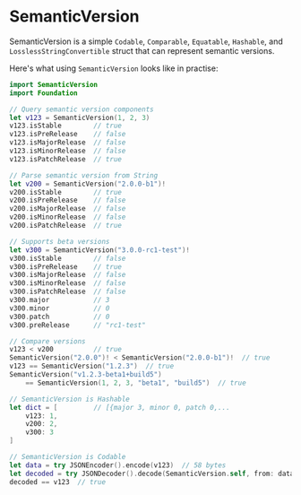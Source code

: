 # SemanticVersion

SemanticVersion is a simple `Codable`, `Comparable`, `Equatable`, `Hashable`, and `LosslessStringConvertible` struct that can represent semantic versions.

Here's what using `SemanticVersion` looks like in practise:

```swift
import SemanticVersion
import Foundation

// Query semantic version components
let v123 = SemanticVersion(1, 2, 3)
v123.isStable        // true
v123.isPreRelease    // false
v123.isMajorRelease  // false
v123.isMinorRelease  // false
v123.isPatchRelease  // true

// Parse semantic version from String
let v200 = SemanticVersion("2.0.0-b1")!
v200.isStable        // true
v200.isPreRelease    // false
v200.isMajorRelease  // false
v200.isMinorRelease  // false
v200.isPatchRelease  // true

// Supports beta versions
let v300 = SemanticVersion("3.0.0-rc1-test")!
v300.isStable        // false
v300.isPreRelease    // true
v300.isMajorRelease  // false
v300.isMinorRelease  // false
v300.isPatchRelease  // false
v300.major           // 3
v300.minor           // 0
v300.patch           // 0
v300.preRelease      // "rc1-test"

// Compare versions
v123 < v200          // true
SemanticVersion("2.0.0")! < SemanticVersion("2.0.0-b1")!  // true
v123 == SemanticVersion("1.2.3")  // true
SemanticVersion("v1.2.3-beta1+build5")
    == SemanticVersion(1, 2, 3, "beta1", "build5")  // true

// SemanticVersion is Hashable
let dict = [         // [{major 3, minor 0, patch 0,...
    v123: 1,
    v200: 2,
    v300: 3
]

// SemanticVersion is Codable
let data = try JSONEncoder().encode(v123)  // 58 bytes
let decoded = try JSONDecoder().decode(SemanticVersion.self, from: data)  // 1.2.3
decoded == v123  // true
```
